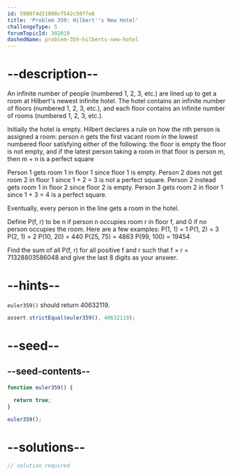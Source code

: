 ```yaml
---
id: 5900f4d31000cf542c50ffe6
title: 'Problem 359: Hilbert''s New Hotel'
challengeType: 5
forumTopicId: 302019
dashedName: problem-359-hilberts-new-hotel
---
```


# --description--

An infinite number of people (numbered 1, 2, 3, etc.) are lined up to get a room at Hilbert's newest infinite hotel. The hotel contains an infinite number of floors (numbered 1, 2, 3, etc.), and each floor contains an infinite number of rooms (numbered 1, 2, 3, etc.).

Initially the hotel is empty. Hilbert declares a rule on how the nth person is assigned a room: person n gets the first vacant room in the lowest numbered floor satisfying either of the following: the floor is empty the floor is not empty, and if the latest person taking a room in that floor is person m, then m + n is a perfect square

Person 1 gets room 1 in floor 1 since floor 1 is empty. Person 2 does not get room 2 in floor 1 since 1 + 2 = 3 is not a perfect square. Person 2 instead gets room 1 in floor 2 since floor 2 is empty. Person 3 gets room 2 in floor 1 since 1 + 3 = 4 is a perfect square.

Eventually, every person in the line gets a room in the hotel.

Define P(f, r) to be n if person n occupies room r in floor f, and 0 if no person occupies the room. Here are a few examples: P(1, 1) = 1 P(1, 2) = 3 P(2, 1) = 2 P(10, 20) = 440 P(25, 75) = 4863 P(99, 100) = 19454

Find the sum of all P(f, r) for all positive f and r such that f × r = 71328803586048 and give the last 8 digits as your answer.

# --hints--

`euler359()` should return 40632119.

```js
assert.strictEqual(euler359(), 40632119);
```

# --seed--

## --seed-contents--

```js
function euler359() {

  return true;
}

euler359();
```

# --solutions--

```js
// solution required
```
